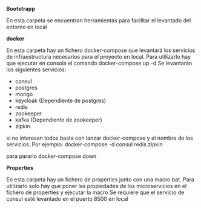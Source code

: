 **Bootstrapp**

En esta carpeta se encuentran herramientas para facilitar el levantado del entorno en local

**docker**

En esta carpeta hay un fichero docker-compose que levantará los servicios de infraestructura necesarios para el proyecto en local. 
Para utilizarlo hay que ejecutar en consola el comando docker-compose up -d
Se levantarán los siguientes servicios:
- consul
- postgres
- mongo
- keycloak (Dependiente de postgres)
- redis
- zookeeper
- kafka (Dependiente de zookeeper)
- zipkin

si no interesan todos basta con lanzar docker-compose y el nombre de los servicios. Por ejemplo: docker-compose -d consul redis zipkin

para pararlo docker-compose down

**Properties**

En esta carpeta hay un fichero de properties junto con una macro bat.
Para utilizarlo solo hay que poner las propiedades de los microservicios en el fichero de properties y ejecutar la macro
Se requiere que el servicio de consul esté levantado en el puerto 8500 en local